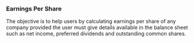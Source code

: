 ### Earnings Per Share
The objective is to help users by calculating earnings per share of any company provided the user must give details available in the balance sheet such as net income, preferred dividends and outstanding common shares.

